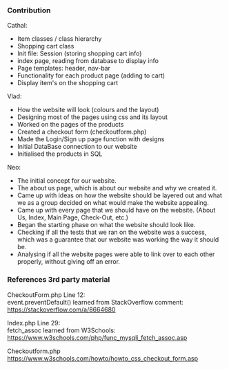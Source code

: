 <h3>Contribution</h3>

Cathal:
- Item classes / class hierarchy
- Shopping cart class
- Init file: Session (storing shopping cart info)
- index page, reading from database to display info
- Page templates: header, nav-bar
- Functionality for each product page (adding to cart)
- Display item's on the shopping cart


Vlad:
- How the website will look (colours and the layout)
- Designing most of the pages using css and its layout
- Worked on the pages of the products
- Created a checkout form (checkoutform.php) 
- Made the Login/Sign up page function with designs
- Initial DataBase connection to our website
- Initialised the products in SQL 


Neo:
- The initial concept for our website.
- The about us page, which is about our website and why we created it.
- Came up with ideas on how the website should be layered out and what we as a group decided on what would make the website appealing.
- Came up with every page that we should have on the website. (About Us, Index, Main Page, Check-Out, etc.)
- Began the starting phase on what the website should look like.
- Checking if all the tests that we ran on the website was a success, which was a guarantee that our website was working the way it should be.
- Analysing if all the website pages were able to link over to each other properly, without giving off an error.



<h3>References 3rd party material</h3>

CheckoutForm.php Line 12:<br>
event.preventDefault() learned from StackOverflow comment: https://stackoverflow.com/a/8664680

Index.php Line 29:<br>
fetch_assoc learned from W3Schools: https://www.w3schools.com/php/func_mysqli_fetch_assoc.asp

Checkoutform.php <br>
https://www.w3schools.com/howto/howto_css_checkout_form.asp

